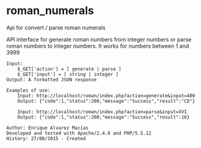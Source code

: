 # roman_numerals
Api for convert / parse roman numerals

API interface for generate roman numbers from integer numbers or parse roman numbers to integer numbers.
    It works for numbers between 1 and 3999
 
    Input:
        $_GET['action'] = [ generate | parse ]
        $_GET['input'] = [ string | integer ]
    Output: A formatted JSON response
 
    Examples of use:
        Input: http://localhost/roman/index.php?action=generate&input=400
        Output: {"code":1,"status":200,"message":"Success","result":"CD"}
 
        Input: http://localhost/roman/index.php?action=parse&input=XVI
        Output: {"code":1,"status":200,"message":"Success","result":16}
 
    Author: Enrique Alvarez Macías
    Developed and tested with Apache/2.4.9 and PHP/5.5.12
    History: 27/08/2015 - Created
